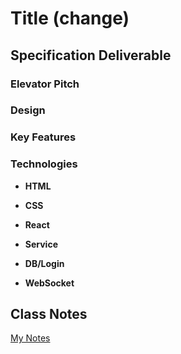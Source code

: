 # Title (change)

## Specification Deliverable

### Elevator Pitch

### Design

### Key Features

### Technologies
- **HTML**

- **CSS**

- **React**

- **Service**

- **DB/Login**

- **WebSocket**

## Class Notes

[My Notes](notes.md)